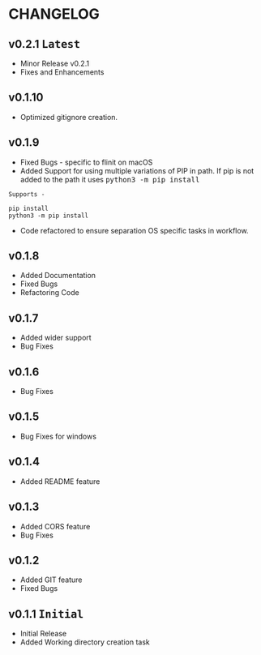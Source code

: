 # CHANGELOG


## **v0.2.1** <kbd>Latest</kbd>

- Minor Release v0.2.1 
- Fixes and Enhancements 

## **v0.1.10** 

- Optimized gitignore creation.

## **v0.1.9** 

- Fixed Bugs - specific to flinit on macOS
- Added Support for using multiple variations of PIP in path. If pip is not added to the path it uses <kbd>python3 -m pip install</kbd>
```
Supports -

pip install
python3 -m pip install
```
- Code refactored to ensure separation OS specific tasks in workflow.

## v0.1.8
- Added Documentation
- Fixed Bugs
- Refactoring Code

## v0.1.7
- Added wider support
- Bug Fixes

## v0.1.6
- Bug Fixes

## v0.1.5
- Bug Fixes for windows

## v0.1.4
- Added README feature

## v0.1.3
- Added CORS feature
- Bug Fixes

## v0.1.2 
- Added GIT feature
- Fixed Bugs

## v0.1.1 <kbd>Initial</kbd>
- Initial Release
- Added Working directory creation task
